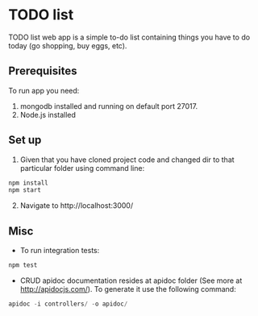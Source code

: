 # TODO list

TODO list web app is a simple to-do list containing things you have to do today (go shopping, buy eggs, etc). 

## Prerequisites

To run app you need:
1. mongodb installed and running on default port 27017.
2. Node.js installed

## Set up

1. Given that you have cloned project code and changed dir to that particular folder using command line:

```javascript
npm install
npm start
```

2. Navigate to http://localhost:3000/

## Misc

- To run integration tests:

```javascript
npm test
```

- CRUD apidoc documentation resides at apidoc folder (See more at http://apidocjs.com/). To generate it use the following command:

```javascript
apidoc -i controllers/ -o apidoc/
```
